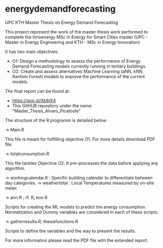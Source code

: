 # energydemandforecasting
UPC KTH Master Thesis on Energy Demand Forecasting 

This project represent the work of the master thesis work performed to complete the Innoenergy MSc in Energy for Smart Cities master (UPC - Master in Energy Engineering and KTH - MSc in Energy Innovation)

It has two main objectives:

- O1: Design a methodology to assess the performance of Energy Demand Forecasting models currently running in tertiary buildings.
- O2: Create and assess alternatives Machine Learning (aNN, kNN, Ranfom Forest) models to improve the performance of the current models.

The final report can be found at:

- https://goo.gl/Xk8rE4
- This GitHUB repository under the name: "Master_Thesis_Alvaro_Picatoste"

The structure of the R programm is detailed below:

-> Main.R

  This file is meant for fullfilling objective O1. For more details download PDF file. 
  
-> totalconsumption.R

  This file tackles Objective O2. It pre-processes the data before applying any algorithm.
  
  -> workingcalendar.R : Specific building calendar to differentiate between day categories.
  -> weathertotal : Local Temperatures measured by on-site meter.
  
 -> ann.R ; rf. R; knn.R
 
 Scripts for creating the ML models to predict the energy consumption. Normalization and Dummy variables are considered in each of these    scripts.

-> gatherresults.R; thesisfunctions.R

 Scripts to define the variables and the way to present the results.
 
For more information please read the PDF file with the extended report.
